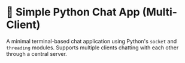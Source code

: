 # 🧠 Simple Python Chat App (Multi-Client)

A minimal terminal-based chat application using Python's `socket` and `threading` modules. Supports multiple clients chatting with each other through a central server.


